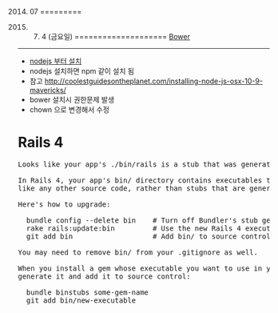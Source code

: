 2014. 07
=========

2014. 7. 4 (금요일)
====================
[Bower](https://github.com/bower/bower)
-----
* [nodejs 부터 설치](http://nodejs.org/download/)
 * nodejs 설치하면 npm 같이 설치 됨
 * 참고 http://coolestguidesontheplanet.com/installing-node-js-osx-10-9-mavericks/
* bower 설치시 권한문제 발생
 * chown 으로 변경해서 수정

Rails 4
=======
<pre>
Looks like your app's ./bin/rails is a stub that was generated by Bundler.

In Rails 4, your app's bin/ directory contains executables that are versioned
like any other source code, rather than stubs that are generated on demand.

Here's how to upgrade:

  bundle config --delete bin    # Turn off Bundler's stub generator
  rake rails:update:bin         # Use the new Rails 4 executables
  git add bin                   # Add bin/ to source control

You may need to remove bin/ from your .gitignore as well.

When you install a gem whose executable you want to use in your app,
generate it and add it to source control:

  bundle binstubs some-gem-name
  git add bin/new-executable
</pre>
